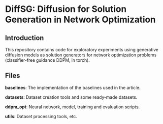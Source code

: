 # DiffSG: Diffusion for Solution Generation in Network Optimization

## Introduction

This repository contains code for exploratory experiments using generative diffusion models as solution generators for network optimization problems (classifier-free guidance DDPM, in torch). 

## Files

**baselines**: The implementation of the baselines used in the article. 

**datasets**: Dataset creation tools and some ready-made datasets. 

**ddpm_opt**: Neural network, model, training and evaluation scripts. 

**utils**: Dataset processing tools, etc. 
